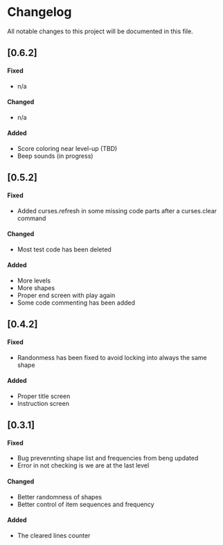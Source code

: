 # Changelog
All notable changes to this project will be documented in this file.

## [0.6.2]
#### Fixed 
 - n/a

#### Changed 
 - n/a

#### Added
 - Score coloring near level-up (TBD)
 - Beep sounds (in progress)


## [0.5.2]
#### Fixed 
 - Added curses.refresh in some missing code parts after a curses.clear command

#### Changed 
 - Most test code has been deleted

#### Added
 - More levels
 - More shapes
 - Proper end screen with play again
 - Some code commenting has been added


## [0.4.2]
#### Fixed 
 - Randonmess has been fixed to avoid locking into always the same shape

#### Added
 - Proper title screen
 - Instruction screen


## [0.3.1]
#### Fixed 
 - Bug prevennting shape list and frequencies from beng updated
 - Error in not checking is we are at the last level

#### Changed 
 - Better randomness of shapes
 - Better control of item sequences and frequency

#### Added
 - The cleared lines counter
   